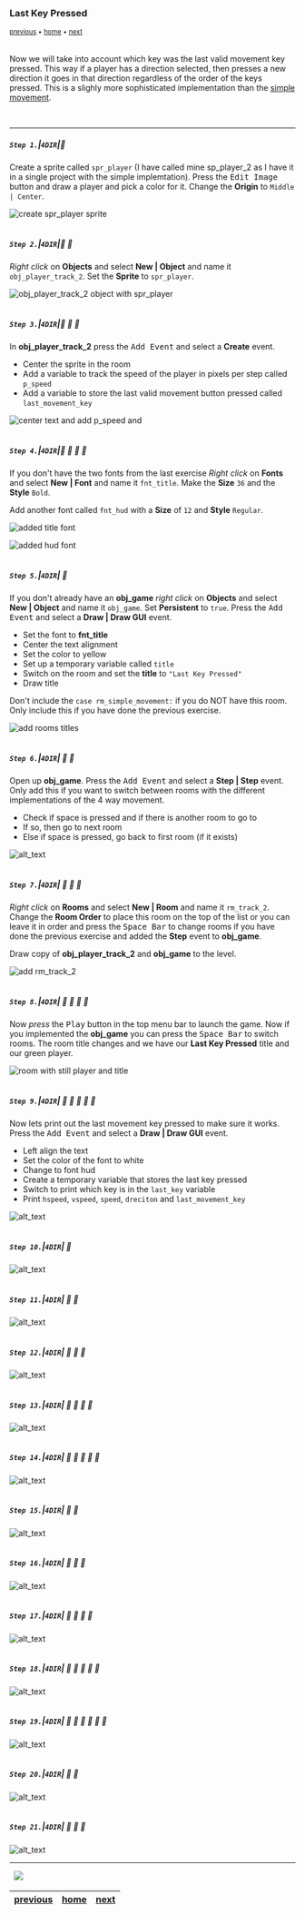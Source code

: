 <img src="https://via.placeholder.com/1000x4/45D7CA/45D7CA" alt="drawing" height="4px"/>

### Last Key Pressed

<sub>[previous](../simple-movement/README.md#user-content-simple-movement-in-4-directions) • [home](../README.md#user-content-gms2-move-in-4-directions) • [next](../)</sub>

<img src="https://via.placeholder.com/1000x4/45D7CA/45D7CA" alt="drawing" height="4px"/>

Now we will take into account which key was the last valid movement key pressed.  This way if a player has a direction selected, then presses a new direction it goes in that direction regardless of the order of the keys pressed.  This is a slighly more sophisticated implementation than the [simple movement](../simple-movement/README.md#user-content-simple-movement-in-4-directions).

<br>

---


##### `Step 1.`\|`4DIR`|:small_blue_diamond:

Create a sprite called `spr_player` (I have called mine sp_player_2 as I have it in a single project with the simple implemtation).  Press the <kbd>Edit Image</kbd> button and draw a player and pick a color for it.  Change the **Origin** to `Middle | Center`.

![create spr_player sprite](images/sprPlayer.png)

<img src="https://via.placeholder.com/500x2/45D7CA/45D7CA" alt="drawing" height="2px" alt = ""/>

##### `Step 2.`\|`4DIR`|:small_blue_diamond: :small_blue_diamond: 

*Right click* on **Objects** and select **New | Object** and name it `obj_player_track_2`. Set the **Sprite** to `spr_player`.

![obj_player_track_2 object with spr_player](images/objPlayer.png)

<img src="https://via.placeholder.com/500x2/45D7CA/45D7CA" alt="drawing" height="2px" alt = ""/>

##### `Step 3.`\|`4DIR`|:small_blue_diamond: :small_blue_diamond: :small_blue_diamond:

In **obj_player_track_2** press the <kbd>Add Event</kbd> and select a **Create** event.

* Center the sprite in the room
* Add a variable to track the speed of the player in pixels per step called `p_speed`
* Add a variable to store the last valid movement button pressed called `last_movement_key`

![center text and add p_speed and ](images/playerCreate.png)

<img src="https://via.placeholder.com/500x2/45D7CA/45D7CA" alt="drawing" height="2px" alt = ""/>

##### `Step 4.`\|`4DIR`|:small_blue_diamond: :small_blue_diamond: :small_blue_diamond: :small_blue_diamond:

If you don't have the two fonts from the last exercise *Right click* on **Fonts** and select **New | Font** and name it `fnt_title`. Make the **Size** `36` and the **Style** `Bold`.

Add another font called `fnt_hud` with a **Size** of `12` and **Style** `Regular`.

![added title font](images/fntTitle.png)

![added hud font](images/fntHud.png)

<img src="https://via.placeholder.com/500x2/45D7CA/45D7CA" alt="drawing" height="2px" alt = ""/>

##### `Step 5.`\|`4DIR`| :small_orange_diamond:

If you don't already have an **obj_game** *right click* on **Objects** and select **New | Object** and name it `obj_game`. Set **Persistent** to `true`. Press the <kbd>Add Event</kbd> and select a **Draw | Draw GUI** event.

* Set the font to **fnt_title**
* Center the text alignment
* Set the color to yellow
* Set up a temporary variable called `title`
* Switch on the room and set the **title** to `"Last Key Pressed"`
* Draw title

Don't include the `case rm_simple_movement:` if you do NOT have this room. Only include this if you have done the previous exercise.

![add rooms titles](images/objGame.png)

<img src="https://via.placeholder.com/500x2/45D7CA/45D7CA" alt="drawing" height="2px" alt = ""/>

##### `Step 6.`\|`4DIR`| :small_orange_diamond: :small_blue_diamond:

Open up **obj_game**. Press the <kbd>Add Event</kbd> and select a **Step | Step** event. Only add this if you want to switch between rooms with the different implementations of the 4 way movement.  

* Check if space is pressed and if there is another room to go to
* If so, then go to next room
* Else if space is pressed, go back to first room (if it exists)

![alt_text](images/switchRooms.png)

<img src="https://via.placeholder.com/500x2/45D7CA/45D7CA" alt="drawing" height="2px" alt = ""/>

##### `Step 7.`\|`4DIR`| :small_orange_diamond: :small_blue_diamond: :small_blue_diamond:

*Right click* on **Rooms** and select **New | Room** and name it `rm_track_2`. Change the **Room Order** to place this room on the top of the list or you can leave it in order and press the <kbd>Space Bar</kbd> to change rooms if you have done the previous exercise and added the **Step** event to **obj_game**.

Draw  copy of **obj_player_track_2** and **obj_game** to the level.

![add rm_track_2](images/addRm.png)

<img src="https://via.placeholder.com/500x2/45D7CA/45D7CA" alt="drawing" height="2px" alt = ""/>

##### `Step 8.`\|`4DIR`| :small_orange_diamond: :small_blue_diamond: :small_blue_diamond: :small_blue_diamond:

Now *press* the <kbd>Play</kbd> button in the top menu bar to launch the game. Now if you implemented the **obj_game** you can press the <kbd>Space Bar</kbd> to switch rooms.  The room title changes and we have our **Last Key Pressed** title and our green player.

![room with still player and title](images/LastKeyPressedNothing.gif)

<img src="https://via.placeholder.com/500x2/45D7CA/45D7CA" alt="drawing" height="2px" alt = ""/>

##### `Step 9.`\|`4DIR`| :small_orange_diamond: :small_blue_diamond: :small_blue_diamond: :small_blue_diamond: :small_blue_diamond:

Now lets print out the last movement key pressed to make sure it works. Press the <kbd>Add Event</kbd> and select a **Draw | Draw GUI** event. 

* Left align the text
* Set the color of the font to white
* Change to font hud
* Create a temporary variable that stores the last key pressed
* Switch to print which key is in the `last_key` variable
* Print `hspeed`, `vspeed`, `speed`, `dreciton` and `last_movement_key`


![alt_text](images/drawGuiCode.png)

<img src="https://via.placeholder.com/500x2/45D7CA/45D7CA" alt="drawing" height="2px" alt = ""/>

##### `Step 10.`\|`4DIR`| :large_blue_diamond:

![alt_text](images/.png)

<img src="https://via.placeholder.com/500x2/45D7CA/45D7CA" alt="drawing" height="2px" alt = ""/>

##### `Step 11.`\|`4DIR`| :large_blue_diamond: :small_blue_diamond: 

![alt_text](images/.png)

<img src="https://via.placeholder.com/500x2/45D7CA/45D7CA" alt="drawing" height="2px" alt = ""/>


##### `Step 12.`\|`4DIR`| :large_blue_diamond: :small_blue_diamond: :small_blue_diamond: 

![alt_text](images/.png)

<img src="https://via.placeholder.com/500x2/45D7CA/45D7CA" alt="drawing" height="2px" alt = ""/>

##### `Step 13.`\|`4DIR`| :large_blue_diamond: :small_blue_diamond: :small_blue_diamond:  :small_blue_diamond: 

![alt_text](images/.png)

<img src="https://via.placeholder.com/500x2/45D7CA/45D7CA" alt="drawing" height="2px" alt = ""/>

##### `Step 14.`\|`4DIR`| :large_blue_diamond: :small_blue_diamond: :small_blue_diamond: :small_blue_diamond:  :small_blue_diamond: 

![alt_text](images/.png)

<img src="https://via.placeholder.com/500x2/45D7CA/45D7CA" alt="drawing" height="2px" alt = ""/>

##### `Step 15.`\|`4DIR`| :large_blue_diamond: :small_orange_diamond: 

![alt_text](images/.png)

<img src="https://via.placeholder.com/500x2/45D7CA/45D7CA" alt="drawing" height="2px" alt = ""/>

##### `Step 16.`\|`4DIR`| :large_blue_diamond: :small_orange_diamond:   :small_blue_diamond: 

![alt_text](images/.png)

<img src="https://via.placeholder.com/500x2/45D7CA/45D7CA" alt="drawing" height="2px" alt = ""/>

##### `Step 17.`\|`4DIR`| :large_blue_diamond: :small_orange_diamond: :small_blue_diamond: :small_blue_diamond:

![alt_text](images/.png)

<img src="https://via.placeholder.com/500x2/45D7CA/45D7CA" alt="drawing" height="2px" alt = ""/>

##### `Step 18.`\|`4DIR`| :large_blue_diamond: :small_orange_diamond: :small_blue_diamond: :small_blue_diamond: :small_blue_diamond:

![alt_text](images/.png)

<img src="https://via.placeholder.com/500x2/45D7CA/45D7CA" alt="drawing" height="2px" alt = ""/>

##### `Step 19.`\|`4DIR`| :large_blue_diamond: :small_orange_diamond: :small_blue_diamond: :small_blue_diamond: :small_blue_diamond: :small_blue_diamond:

![alt_text](images/.png)

<img src="https://via.placeholder.com/500x2/45D7CA/45D7CA" alt="drawing" height="2px" alt = ""/>

##### `Step 20.`\|`4DIR`| :large_blue_diamond: :large_blue_diamond:

![alt_text](images/.png)

<img src="https://via.placeholder.com/500x2/45D7CA/45D7CA" alt="drawing" height="2px" alt = ""/>

##### `Step 21.`\|`4DIR`| :large_blue_diamond: :large_blue_diamond: :small_blue_diamond:

![alt_text](images/.png)

___


<img src="https://via.placeholder.com/1000x4/dba81a/dba81a" alt="drawing" height="4px" alt = ""/>

<img src="https://via.placeholder.com/1000x100/45D7CA/000000/?text=Next Up - ADD NEXT T4DIRE">

<img src="https://via.placeholder.com/1000x4/dba81a/dba81a" alt="drawing" height="4px" alt = ""/>

| [previous](../simple-movement/README.md#user-content-simple-movement-in-4-directions)| [home](../README.md#user-content-gms2-move-in-4-directions) | [next](../)|
|---|---|---|
